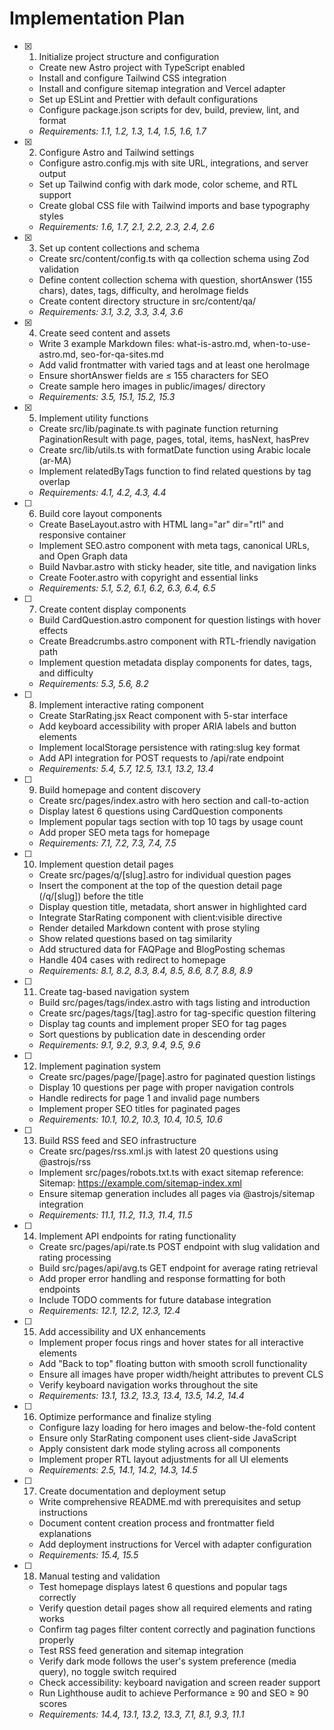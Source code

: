 # Implementation Plan

- [x] 1. Initialize project structure and configuration
  - Create new Astro project with TypeScript enabled
  - Install and configure Tailwind CSS integration
  - Install and configure sitemap integration and Vercel adapter
  - Set up ESLint and Prettier with default configurations
  - Configure package.json scripts for dev, build, preview, lint, and format
  - _Requirements: 1.1, 1.2, 1.3, 1.4, 1.5, 1.6, 1.7_

- [x] 2. Configure Astro and Tailwind settings
  - Configure astro.config.mjs with site URL, integrations, and server output
  - Set up Tailwind config with dark mode, color scheme, and RTL support
  - Create global CSS file with Tailwind imports and base typography styles
  - _Requirements: 1.6, 1.7, 2.1, 2.2, 2.3, 2.4, 2.6_

- [x] 3. Set up content collections and schema
  - Create src/content/config.ts with qa collection schema using Zod validation
  - Define content collection schema with question, shortAnswer (155 chars), dates, tags, difficulty, and heroImage fields
  - Create content directory structure in src/content/qa/
  - _Requirements: 3.1, 3.2, 3.3, 3.4, 3.6_

- [x] 4. Create seed content and assets
  - Write 3 example Markdown files: what-is-astro.md, when-to-use-astro.md, seo-for-qa-sites.md
  - Add valid frontmatter with varied tags and at least one heroImage
  - Ensure shortAnswer fields are ≤ 155 characters for SEO
  - Create sample hero images in public/images/ directory
  - _Requirements: 3.5, 15.1, 15.2, 15.3_

- [x] 5. Implement utility functions
  - Create src/lib/paginate.ts with paginate function returning PaginationResult with page, pages, total, items, hasNext, hasPrev
  - Create src/lib/utils.ts with formatDate function using Arabic locale (ar-MA)
  - Implement relatedByTags function to find related questions by tag overlap
  - _Requirements: 4.1, 4.2, 4.3, 4.4_

- [ ] 6. Build core layout components
  - Create BaseLayout.astro with HTML lang="ar" dir="rtl" and responsive container
  - Implement SEO.astro component with meta tags, canonical URLs, and Open Graph data
  - Build Navbar.astro with sticky header, site title, and navigation links
  - Create Footer.astro with copyright and essential links
  - _Requirements: 5.1, 5.2, 6.1, 6.2, 6.3, 6.4, 6.5_

- [ ] 7. Create content display components
  - Build CardQuestion.astro component for question listings with hover effects
  - Create Breadcrumbs.astro component with RTL-friendly navigation path
  - Implement question metadata display components for dates, tags, and difficulty
  - _Requirements: 5.3, 5.6, 8.2_

- [ ] 8. Implement interactive rating component
  - Create StarRating.jsx React component with 5-star interface
  - Add keyboard accessibility with proper ARIA labels and button elements
  - Implement localStorage persistence with rating:slug key format
  - Add API integration for POST requests to /api/rate endpoint
  - _Requirements: 5.4, 5.7, 12.5, 13.1, 13.2, 13.4_

- [ ] 9. Build homepage and content discovery
  - Create src/pages/index.astro with hero section and call-to-action
  - Display latest 6 questions using CardQuestion components
  - Implement popular tags section with top 10 tags by usage count
  - Add proper SEO meta tags for homepage
  - _Requirements: 7.1, 7.2, 7.3, 7.4, 7.5_

- [ ] 10. Implement question detail pages
  - Create src/pages/q/[slug].astro for individual question pages
  - Insert the <Breadcrumbs /> component at the top of the question detail page (/q/[slug]) before the title
  - Display question title, metadata, short answer in highlighted card
  - Integrate StarRating component with client:visible directive
  - Render detailed Markdown content with prose styling
  - Show related questions based on tag similarity
  - Add structured data for FAQPage and BlogPosting schemas
  - Handle 404 cases with redirect to homepage
  - _Requirements: 8.1, 8.2, 8.3, 8.4, 8.5, 8.6, 8.7, 8.8, 8.9_

- [ ] 11. Create tag-based navigation system
  - Build src/pages/tags/index.astro with tags listing and introduction
  - Create src/pages/tags/[tag].astro for tag-specific question filtering
  - Display tag counts and implement proper SEO for tag pages
  - Sort questions by publication date in descending order
  - _Requirements: 9.1, 9.2, 9.3, 9.4, 9.5, 9.6_

- [ ] 12. Implement pagination system
  - Create src/pages/page/[page].astro for paginated question listings
  - Display 10 questions per page with proper navigation controls
  - Handle redirects for page 1 and invalid page numbers
  - Implement proper SEO titles for paginated pages
  - _Requirements: 10.1, 10.2, 10.3, 10.4, 10.5, 10.6_

- [ ] 13. Build RSS feed and SEO infrastructure
  - Create src/pages/rss.xml.js with latest 20 questions using @astrojs/rss
  - Implement src/pages/robots.txt.ts with exact sitemap reference: Sitemap: https://example.com/sitemap-index.xml
  - Ensure sitemap generation includes all pages via @astrojs/sitemap integration
  - _Requirements: 11.1, 11.2, 11.3, 11.4, 11.5_

- [ ] 14. Implement API endpoints for rating functionality
  - Create src/pages/api/rate.ts POST endpoint with slug validation and rating processing
  - Build src/pages/api/avg.ts GET endpoint for average rating retrieval
  - Add proper error handling and response formatting for both endpoints
  - Include TODO comments for future database integration
  - _Requirements: 12.1, 12.2, 12.3, 12.4_

- [ ] 15. Add accessibility and UX enhancements
  - Implement proper focus rings and hover states for all interactive elements
  - Add "Back to top" floating button with smooth scroll functionality
  - Ensure all images have proper width/height attributes to prevent CLS
  - Verify keyboard navigation works throughout the site
  - _Requirements: 13.1, 13.2, 13.3, 13.4, 13.5, 14.2, 14.4_

- [ ] 16. Optimize performance and finalize styling
  - Configure lazy loading for hero images and below-the-fold content
  - Ensure only StarRating component uses client-side JavaScript
  - Apply consistent dark mode styling across all components
  - Implement proper RTL layout adjustments for all UI elements
  - _Requirements: 2.5, 14.1, 14.2, 14.3, 14.5_

- [ ] 17. Create documentation and deployment setup
  - Write comprehensive README.md with prerequisites and setup instructions
  - Document content creation process and frontmatter field explanations
  - Add deployment instructions for Vercel with adapter configuration
  - _Requirements: 15.4, 15.5_

- [ ] 18. Manual testing and validation
  - Test homepage displays latest 6 questions and popular tags correctly
  - Verify question detail pages show all required elements and rating works
  - Confirm tag pages filter content correctly and pagination functions properly
  - Test RSS feed generation and sitemap integration
  - Verify dark mode follows the user's system preference (media query), no toggle switch required
  - Check accessibility: keyboard navigation and screen reader support
  - Run Lighthouse audit to achieve Performance ≥ 90 and SEO ≥ 90 scores
  - _Requirements: 14.4, 13.1, 13.2, 13.3, 7.1, 8.1, 9.3, 11.1_

